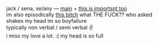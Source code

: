 jack / sena, xe/any — [main](https://rentry.org/scenario_liar) + [this is importsnt too](https://rentry.org/littlegemini)  
im also episodically [this bitch](https://ensemble-stars.fandom.com/wiki/Izumi_Sena) what THE FUCK?? who asked  
shakes my head im so boyfailure  
typically non verbal / semi verbal ✌  
i miss my love a lot. :( my head is so full
